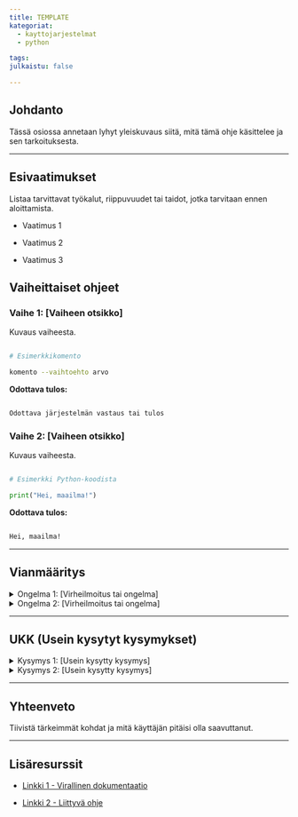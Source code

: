 ```yaml
---
title: TEMPLATE
kategoriat: 
  - kayttojarjestelmat
  - python

tags: 
julkaistu: false

---
```

## Johdanto

Tässä osiossa annetaan lyhyt yleiskuvaus siitä, mitä tämä ohje käsittelee ja sen tarkoituksesta.

---

  

## Esivaatimukset

Listaa tarvittavat työkalut, riippuvuudet tai taidot, jotka tarvitaan ennen aloittamista.

  

- Vaatimus 1

- Vaatimus 2

- Vaatimus 3

  

## Vaiheittaiset ohjeet

  

### **Vaihe 1: [Vaiheen otsikko]**

Kuvaus vaiheesta.

  

```bash

# Esimerkkikomento

komento --vaihtoehto arvo

```

  

**Odottava tulos:**

```bash

Odottava järjestelmän vastaus tai tulos

```

  

### **Vaihe 2: [Vaiheen otsikko]**

Kuvaus vaiheesta.

  

```python

# Esimerkki Python-koodista

print("Hei, maailma!")

```

  

**Odottava tulos:**

```bash

Hei, maailma!

```

  


---

  

## Vianmääritys

<details>
  <summary>Ongelma 1: [Virheilmoitus tai ongelma]</summary>
 Syy Selitys, miksi tämä tapahtuu.
 
 Ratkaisu: Vaiheet ongelman korjaamiseksi.
</details>
<details>
  <summary>Ongelma 2: [Virheilmoitus tai ongelma]</summary>
 Syy Selitys, miksi tämä tapahtuu.
 
 Ratkaisu: Vaiheet ongelman korjaamiseksi.
</details>


---
  

## UKK (Usein kysytyt kysymykset)

<details> <summary>Kysymys 1: [Usein kysytty kysymys]</summary> Vastaus kysymykseen. </details> <details> <summary>Kysymys 2: [Usein kysytty kysymys]</summary> Vastaus kysymykseen. </details>

  

---
  

## Yhteenveto

Tiivistä tärkeimmät kohdat ja mitä käyttäjän pitäisi olla saavuttanut.

  

---

  

## Lisäresurssit

- [Linkki 1 - Virallinen dokumentaatio](#)

- [Linkki 2 - Liittyvä ohje](#)
